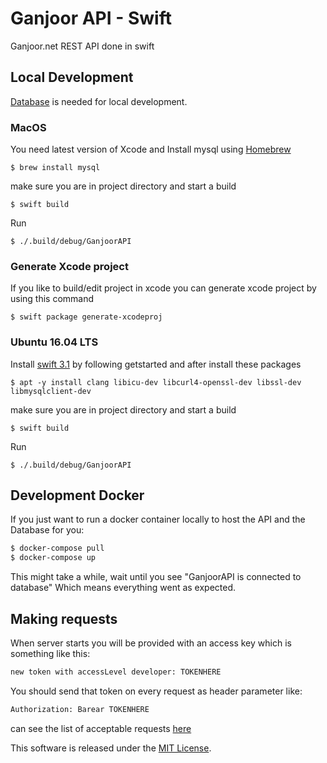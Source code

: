 # Ganjoor API - Swift
Ganjoor.net REST API done in swift

## Local Development
[Database](https://github.com/ganjoor/ganjoor-db) is needed for local development.

### MacOS
You need latest version of Xcode and Install mysql using [Homebrew](https://brew.sh)
```
$ brew install mysql
```
make sure you are in project directory and start a build
```
$ swift build
```
Run
```
$ ./.build/debug/GanjoorAPI
```
### Generate Xcode project
If you like to build/edit project in xcode you can generate xcode project by using this command
```
$ swift package generate-xcodeproj
```

### Ubuntu 16.04 LTS 
Install [swift 3.1](https://swift.org/getting-started/) by following getstarted and after install these packages
```
$ apt -y install clang libicu-dev libcurl4-openssl-dev libssl-dev libmysqlclient-dev
```
make sure you are in project directory and start a build
```
$ swift build
```
Run
```
$ ./.build/debug/GanjoorAPI
```

## Development Docker

If you just want to run a docker container locally to host the API and the Database for you:
``` bash
$ docker-compose pull
$ docker-compose up
```
This might take a while, wait until you see "GanjoorAPI is connected to database" Which means everything went as expected.

## Making requests 
When server starts you will be provided with an access key which is something like this:
``` bash
new token with accessLevel developer: TOKENHERE
```

You should send that token on every request as header parameter like:
``` bash
Authorization: Barear TOKENHERE
```

can see the list of acceptable requests [here](https://github.com/ganjoor/GanjoorAPI-Swift/wiki/Requests)

This software is released under the [MIT License](LICENSE).
